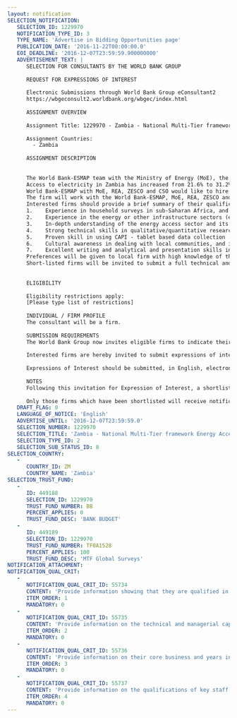 ```yaml
---
layout: notification
SELECTION_NOTIFICATION: 
   SELECTION_ID: 1229970
   NOTIFICATION_TYPE_ID: 3
   TYPE_NAME: 'Advertise in Bidding Opportunities page'
   PUBLICATION_DATE: '2016-11-22T00:00:00.0'
   EOI_DEADLINE: '2016-12-07T23:59:59.900000000'
   ADVERTISEMENT_TEXT: |
      SELECTION FOR CONSULTANTS BY THE WORLD BANK GROUP
      
      REQUEST FOR EXPRESSIONS OF INTEREST
      
      Electronic Submissions through World Bank Group eConsultant2
      https://wbgeconsult2.worldbank.org/wbgec/index.html
      
      ASSIGNMENT OVERVIEW
      
      Assignment Title: 1229970 - Zambia - National Multi-Tier framework Energy Access Household Energy Survey
      
      Assignment Countries:
        - Zambia
      
      ASSIGNMENT DESCRIPTION
      
      
      The World Bank-ESMAP team with the Ministry of Energy (MoE), the Rural Electrification Authority (REA), ZESCO LIMITED (ZESCO) and the Central Statistics Office (CSO) is launching the first Global Energy Access Household Surveys in access deficit countries so as to set a baseline to track progress towards Sustainable Energy for All (SE4All) goal and Sustainable Development Goal (SDG) number 7 on access to affordable, reliable and sustainable modern energy by 2030. 
      Access to electricity in Zambia has increased from 21.6% to 31.2% of the population from 2010 to 2015 (2015 LCMS), however this access is concentrated in urban areas (67.7 %) with rural areas lagging behind (3.7%). Information on the reliability and quality of the electricity service is also limited. Additionally, while 17% of the total population has access to non-solid cooking solutions, there is another gap between the urban (39%) and rural (3.4%) populations (GTF, 2103). It is important to determine how to close this gap and promote universal access because pollution from solid fuel stoves causes eye problems and respiratory diseases in addition to environmental harm. This survey will collect data to identify the remaining energy deficiencies to target so Zambia can progress towards the SDG energy objectives. 
      World Bank-ESMAP with MoE, REA, ZESCO and CSO would like to hire the services of a reputed firm which has extensive experience in household surveys. This firm will conduct the baseline survey on energy access in Zambia using the Multi-Tier Framework (MTF) approach to track progress towards SDG7 and SE4ALL goal. The survey will be representative of the country and administered to both urban and rural localities. 
      The firm will work with the World Bank-ESMAP, MoE, REA, ZESCO and CSO to pre-test, finalize and implement the survey. The firm will provide capacity building to the CSO, MoE, REA and ZESCO to ensure continuity on tracking of energy indicators and integration into the national Living Conditions Monitoring Systems (LCMS). Data collection should be carefully monitored to ensure high quality information. After completing the fieldwork, the firm will deliver the final dataset and summary report to the World Bank-ESMAP. Additional details on the scope of work will be available in the Terms of Reference (ToR). 
      Interested firms should provide a brief summary of their qualifications to perform the services (max 3 pages). The short-listing criteria will be based on:
      1.	Experience in household surveys in sub-Saharan Africa, and specific experience in Zambia
      2.	Experience in the energy or other infrastructure sectors (e.g. water and sanitation)
      3.	In-depth understanding of the energy access sector and its socio-economic dimensions
      4.	Strong technical skills in qualitative/quantitative research and data analysis
      5.	Proven skill in using CAPI - tablet based data collection 
      6.	Cultural awareness in dealing with local communities, and interacting with government and local authorities
      7.	Excellent writing and analytical and presentation skills in English 
      Preferences will be given to local firm with high knowledge of the country energy sector and socio-economic context. International firms are encouraged to team up with local partners. The assignment should start in January 2017 and be completed by end of June 2017.
      Short-listed firms will be invited to submit a full technical and financial proposal for the final selection round.
      
      
      ELIGIBILITY
      
      Eligibility restrictions apply:
      [Please type list of restrictions]
      
      INDIVIDUAL / FIRM PROFILE
      The consultant will be a firm. 
      
      SUBMISSION REQUIREMENTS
      The World Bank Group now invites eligible firms to indicate their interest in providing the services.  Interested firms must provide information indicating that they are qualified to perform the services (brochures, description of similar assignments, experience in similar conditions, availability of appropriate skills among staff, etc. for firms; CV and cover letter for individuals).  Please note that the total size of all attachments should be less than 5MB.  Consultants may associate to enhance their qualifications.
      
      Interested firms are hereby invited to submit expressions of interest.
      
      Expressions of Interest should be submitted, in English, electronically through World Bank Group eConsultant2 (https://wbgeconsult2.worldbank.org/wbgec/index.html)
      
      NOTES
      Following this invitation for Expression of Interest, a shortlist of qualified firms will be formally invited to submit proposals. Shortlisting and selection will be subject to the availability of funding.
      
      Only those firms which have been shortlisted will receive notification. No debrief will be provided to firms which have not been shortlisted.
   DRAFT_FLAG: 0
   LANGUAGE_OF_NOTICE: 'English'
   ADVERTISE_UNTIL: '2016-12-07T23:59:59.0'
   SELECTION_NUMBER: 1229970
   SELECTION_TITLE: 'Zambia - National Multi-Tier framework Energy Access Household Energy Survey'
   SELECTION_TYPE_ID: 2
   SELECTION_SUB_STATUS_ID: 8
SELECTION_COUNTRY: 
   - 
      COUNTRY_ID: ZM
      COUNTRY_NAME: 'Zambia'
SELECTION_TRUST_FUND: 
   - 
      ID: 449188
      SELECTION_ID: 1229970
      TRUST_FUND_NUMBER: BB
      PERCENT_APPLIES: 0
      TRUST_FUND_DESC: 'BANK BUDGET'
   - 
      ID: 449189
      SELECTION_ID: 1229970
      TRUST_FUND_NUMBER: TF0A1528
      PERCENT_APPLIES: 100
      TRUST_FUND_DESC: 'MTF Global Surveys'
NOTIFICATION_ATTACHMENT: 
NOTIFICATION_QUAL_CRIT: 
   - 
      NOTIFICATION_QUAL_CRIT_ID: 55734
      CONTENT: 'Provide information showing that they are qualified in the field of the assignment.'
      ITEM_ORDER: 1
      MANDATORY: 0
   - 
      NOTIFICATION_QUAL_CRIT_ID: 55735
      CONTENT: 'Provide information on the technical and managerial capabilities of the firm.'
      ITEM_ORDER: 2
      MANDATORY: 0
   - 
      NOTIFICATION_QUAL_CRIT_ID: 55736
      CONTENT: 'Provide information on their core business and years in business.'
      ITEM_ORDER: 3
      MANDATORY: 0
   - 
      NOTIFICATION_QUAL_CRIT_ID: 55737
      CONTENT: 'Provide information on the qualifications of key staff.'
      ITEM_ORDER: 4
      MANDATORY: 0
---
```

